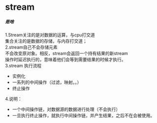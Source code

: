 
# stream  
##### 是啥  
1.Stream关注的是对数据的运算，与cpu打交道  
  集合关注的是数据的存储，与内存打交道；  
2.stream自己不会存储元素   
  不会改变原对象。相反，stream会返回一个持有结果的新stream   
  操作时延迟执行的，意味着他们会等到需要结果的时候才执行。  
3.stream 执行流程  
* 实例化  
* 一系列的中间操作（过滤，映射。。）  
* 终止操作  

4.说明：  
* 一个中间操作链，对数据源的数据进行处理（不会执行）    
* 一旦执行终止操作，就执行中间操作链，并产生结果，之后不在会被使用。  

